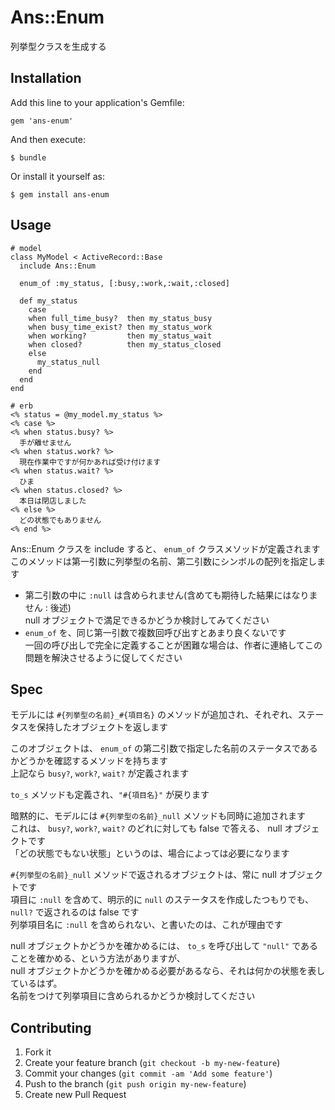 # Ans::Enum

列挙型クラスを生成する

## Installation

Add this line to your application's Gemfile:

    gem 'ans-enum'

And then execute:

    $ bundle

Or install it yourself as:

    $ gem install ans-enum

## Usage

    # model
    class MyModel < ActiveRecord::Base
      include Ans::Enum

      enum_of :my_status, [:busy,:work,:wait,:closed]

      def my_status
        case
        when full_time_busy?  then my_status_busy
        when busy_time_exist? then my_status_work
        when working?         then my_status_wait
        when closed?          then my_status_closed
        else
          my_status_null
        end
      end
    end

    # erb
    <% status = @my_model.my_status %>
    <% case %>
    <% when status.busy? %>
      手が離せません
    <% when status.work? %>
      現在作業中ですが何かあれば受け付けます
    <% when status.wait? %>
      ひま
    <% when status.closed? %>
      本日は閉店しました
    <% else %>
      どの状態でもありません
    <% end %>

Ans::Enum クラスを include すると、 `enum_of` クラスメソッドが定義されます  
このメソッドは第一引数に列挙型の名前、第二引数にシンボルの配列を指定します

* 第二引数の中に `:null` は含められません(含めても期待した結果にはなりません : 後述)  
  null オブジェクトで満足できるかどうか検討してみてください
* `enum_of` を、同じ第一引数で複数回呼び出すとあまり良くないです  
  一回の呼び出しで完全に定義することが困難な場合は、作者に連絡してこの問題を解決させるように促してください

## Spec

モデルには `#{列挙型の名前}_#{項目名}` のメソッドが追加され、それぞれ、ステータスを保持したオブジェクトを返します

このオブジェクトは、 `enum_of` の第二引数で指定した名前のステータスであるかどうかを確認するメソッドを持ちます  
上記なら `busy?`, `work?`, `wait?` が定義されます

`to_s` メソッドも定義され、`"#{項目名}"` が戻ります

暗黙的に、モデルには `#{列挙型の名前}_null` メソッドも同時に追加されます  
これは、 `busy?`, `work?`, `wait?` のどれに対しても false で答える、 null オブジェクトです  
「どの状態でもない状態」というのは、場合によっては必要になります

`#{列挙型の名前}_null` メソッドで返されるオブジェクトは、常に null オブジェクトです  
項目に `:null` を含めて、明示的に `null` のステータスを作成したつもりでも、 `null?` で返されるのは false です  
列挙項目名に `:null` を含められない、と書いたのは、これが理由です

null オブジェクトかどうかを確かめるには、 `to_s` を呼び出して `"null"` であることを確かめる、という方法がありますが、  
null オブジェクトかどうかを確かめる必要があるなら、それは何かの状態を表しているはず。  
名前をつけて列挙項目に含められるかどうか検討してください

## Contributing

1. Fork it
2. Create your feature branch (`git checkout -b my-new-feature`)
3. Commit your changes (`git commit -am 'Add some feature'`)
4. Push to the branch (`git push origin my-new-feature`)
5. Create new Pull Request
